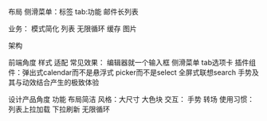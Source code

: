 布局
侧滑菜单：标签
tab:功能
邮件长列表


业务：
模式简化
列表 无限循环
缓存
图片

架构


前端角度
样式
适配
常见效果： 编辑器就一个输入框  侧滑菜单 tab选项卡
插件组件：弹出式calendar而不是悬浮式 picker而不是select 全屏式联想search
手势及其与动效结合产生的极致体验



设计产品角度
功能 布局简洁
风格：大尺寸 大色块
交互： 手势 转场
使用习惯：列表上拉加载 下拉刷新 无限循环